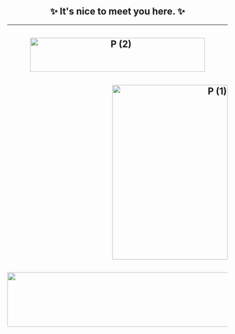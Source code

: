 
<h2 align="center">✨ It's nice to meet you here. ✨</h2>

***

<h2 align="center"><a data-flickr-embed="true" href="https://www.flickr.com/photos/144424911@N02/53912282783/in/album-72177720319428108/" title="P (2)"><img src="https://live.staticflickr.com/65535/53912282783_f54ba5c87f_w.jpg" width="400" height="78" alt="P (2)"/></a></h2>

<h2 align="right"><a data-flickr-embed="true" href="https://www.flickr.com/photos/144424911@N02/53912118483/in/album-72177720319428108/" title="P (1)"><img src="https://live.staticflickr.com/65535/53912118483_c7ec2b7ca7_w.jpg" width="264" height="400" alt="P (1)"/></a></h2>

<h2 align="right"><a data-flickr-embed="true" href="https://www.flickr.com/photos/144424911@N02/53912282783/in/album-72177720319428108/" title="P (2)"><img src="https://live.staticflickr.com/65535/53912282783_f54ba5c87f_z.jpg" width="640" height="125" alt="P (2)"/></a></h2>



<!--
**itllsendamsg/itllsendamsg** is a ✨ _special_ ✨ repository because its `README.md` (this file) appears on your GitHub profile.

Here are some ideas to get you started:

- 🔭 I’m currently working on ...
- 🌱 I’m currently learning ...
- 👯 I’m looking to collaborate on ...
- 🤔 I’m looking for help with ...
- 💬 Ask me about ...
- 📫 How to reach me: ...
- 😄 Pronouns: ...
- ⚡ Fun fact: ...
-->
